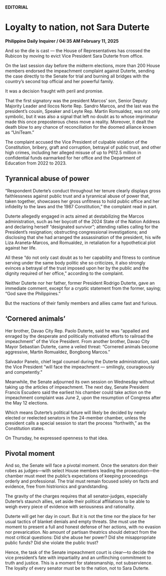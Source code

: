 **EDITORIAL**

# Loyalty to nation, not Sara Duterte

****Philippine Daily Inquirer / 04:35 AM February 11, 2025****

And so the die is cast — the House of Representatives has crossed the Rubicon by moving to evict Vice President Sara Duterte from office.

On the last session day before the midterm elections, more than 200 House members endorsed the impeachment complaint against Duterte, sending the case directly to the Senate for trial and burning all bridges with the country’s second top official and her powerful family.

It was a decision fraught with peril and promise.

That the first signatory was the president Marcos’ son, Senior Deputy Majority Leader and Ilocos Norte Rep. Sandro Marcos, and the last was the president’s cousin, Speaker and Leyte Rep. Martin Romualdez, was not only symbolic, but it was also a signal that left no doubt as to whose imprimatur made this once preposterous chess move a reality. Moreover, it dealt the death blow to any chance of reconciliation for the doomed alliance known as “UniTeam.”

The complaint accused the Vice President of culpable violation of the Constitution, bribery, graft and corruption, betrayal of public trust, and other high crimes, including her alleged misuse of up to P612.5 million in confidential funds earmarked for her office and the Department of Education from 2022 to 2023.

## Tyrannical abuse of power

“Respondent Duterte’s conduct throughout her tenure clearly displays gross faithlessness against public trust and a tyrannical abuse of power that, taken together, showcases her gross unfitness to hold public office and her infidelity to the laws and the 1987 Constitution,” the complaint read in part.

Duterte allegedly engaged in acts aimed at destabilizing the Marcos administration, such as her boycott of the 2024 State of the Nation Address and declaring herself “designated survivor”; attending rallies calling for the President’s resignation; obstructing congressional investigations; and disclosing that she had arranged the assassination of the president, his wife Liza Araneta-Marcos, and Romualdez, in retaliation for a hypothetical plot against her life.

All these “do not only cast doubt as to her capability and fitness to continue serving under the same body politic she so criticizes, it also strongly evinces a betrayal of the trust imposed upon her by the public and the dignity required of her office,” according to the complaint.

Neither Duterte nor her father, former President Rodrigo Duterte, gave an immediate comment, except for a cryptic statement from the former, saying; “God save the Philippines.”

But the reactions of their family members and allies came fast and furious.

## ‘Cornered animals’

Her brother, Davao City Rep. Paolo Duterte, said he was “appalled and enraged by the desperate and politically motivated efforts to railroad the impeachment” of the Vice President. From another brother, Davao City Mayor Sebastian Duterte, came a veiled threat: “Cornered animals become aggressive, Martin Romualdez, Bongbong Marcos.”

Salvador Panelo, chief legal counsel during the Duterte administration, said the Vice President “will face the impeachment — smilingly, courageously and competently.”

Meanwhile, the Senate adjourned its own session on Wednesday without taking up the articles of impeachment. The next day, Senate President Francis Escudero said the earliest his chamber could take action on the impeachment complaint was June 2, upon the resumption of Congress after the May 12 elections.

Which means Duterte’s political future will likely be decided by newly elected or reelected senators in the 24-member chamber, unless the president calls a special session to start the process “forthwith,” as the Constitution states.

On Thursday, he expressed openness to that idea.

## Pivotal moment

And so, the Senate will face a pivotal moment. Once the senators don their robes as judges—with select House members leading the prosecution—the chamber must meet the public’s expectations of keeping proceedings orderly and professional. The trial must remain focused solely on facts and evidence, free from histrionics and grandstanding.

The gravity of the charges requires that all senator-judges, especially Duterte’s staunch allies, set aside their political affiliations to be able to weigh every piece of evidence with seriousness and rationality.

Duterte will get her day in court. But it is not the time nor the place for her usual tactics of blanket denials and empty threats. She must use the moment to present a full and honest defense of her actions, with no evasion nor prevarication. No amount of partisan theatrics should detract from the most critical questions: Did she abuse her power? Did she misappropriate public funds? Did she violate the public trust?

Hence, the task of the Senate impeachment court is clear—to decide the vice president’s fate with impartiality and an unflinching commitment to truth and justice. This is a moment for statesmanship, not subservience. The loyalty of every senator must be to the nation, not to Sara Duterte.